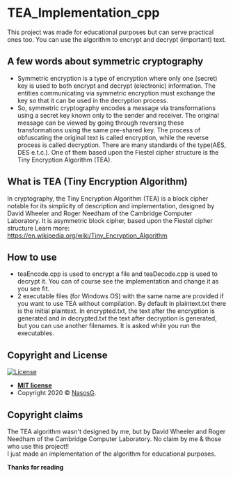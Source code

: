 # TEA_Implementation_cpp

This project was made for educational purposes but can serve practical ones too. 
You can use the algorithm to encrypt and decrypt (important) text.

## A few words about symmetric cryptography

- Symmetric encryption is a type of encryption where only one (secret) key is used to both encrypt and decrypt (electronic) information. 
The entities communicating via symmetric encryption must exchange the key so that it can be used in the decryption process.
- So, symmetric cryptography encodes a message via transformations using a secret key known only to the sender and receiver. 
The original message can be viewed by going through reversing these transformations using the same pre-shared key. 
The process of obfuscating the original text is called encryption, while the reverse process is called decryption. 
There are many standards of the type(AES, DES e.t.c.). One of them based upon the Fiestel cipher structure is the Tiny Encryption Algorithm (TEA).
 
## What is TEA (Tiny Encryption Algorithm)

In cryptography, the Tiny Encryption Algorithm (TEA) is a block cipher notable for its simplicity of description and implementation, 
designed by David Wheeler and Roger Needham of the Cambridge Computer Laboratory. It is asymmetric block cipher, based upon the Fiestel cipher structure
Learn more: https://en.wikipedia.org/wiki/Tiny_Encryption_Algorithm

## How to use

- teaEncode.cpp is used to encrypt a file and teaDecode.cpp is used to decrypt it. You can of course see the implementation and change it as you see fit.
- 2 executable files (for Windows OS) with the same name are provided if you want to use TEA without compilation. By default in plaintext.txt there is the initial
plaintext. In encrypted.txt, the text after the encryption is generated and in decrypted.txt the text after decryption is generated, but you can use another filenames.
It is asked while you run the executables.

## Copyright and License

[![License](http://img.shields.io/:license-mit-blue.svg?style=flat-square)](http://badges.mit-license.org)

- **[MIT license](http://opensource.org/licenses/mit-license.php)**
- Copyright 2020 © <a href="https://github.com/NasosG" target="_blank">NasosG</a>.

## Copyright claims

The TEA algorithm wasn't designed by me, but by David Wheeler and Roger Needham of the Cambridge Computer Laboratory. No claim by me & those who use this project!!<br>
I just made an implementation of the algorithm for educational purposes.

**Thanks for reading**    
